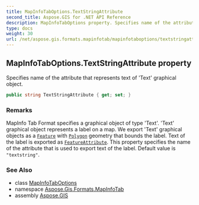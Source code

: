```yaml
---
title: MapInfoTabOptions.TextStringAttribute
second_title: Aspose.GIS for .NET API Reference
description: MapInfoTabOptions property. Specifies name of the attribute that represents text of Text graphical object.
type: docs
weight: 30
url: /net/aspose.gis.formats.mapinfotab/mapinfotaboptions/textstringattribute/
---
```

## MapInfoTabOptions.TextStringAttribute property

Specifies name of the attribute that represents text of 'Text' graphical object.

```csharp
public string TextStringAttribute { get; set; }
```

### Remarks

MapInfo Tab Format specifies a graphical object of type 'Text'. 'Text' graphical object represents a label on a map. We export 'Text' graphical objects as a [`Feature`](../../../aspose.gis/feature/) with [`Polygon`](../../../aspose.gis.geometries/polygon/) geometry that bounds the label. Text of the label is exported as [`FeatureAttribute`](../../../aspose.gis/featureattribute/). This property specifies the name of the attribute that is used to export text of the label. Default value is `"textstring"`.

### See Also

* class [MapInfoTabOptions](../)
* namespace [Aspose.Gis.Formats.MapInfoTab](../../mapinfotaboptions/)
* assembly [Aspose.GIS](../../../)


